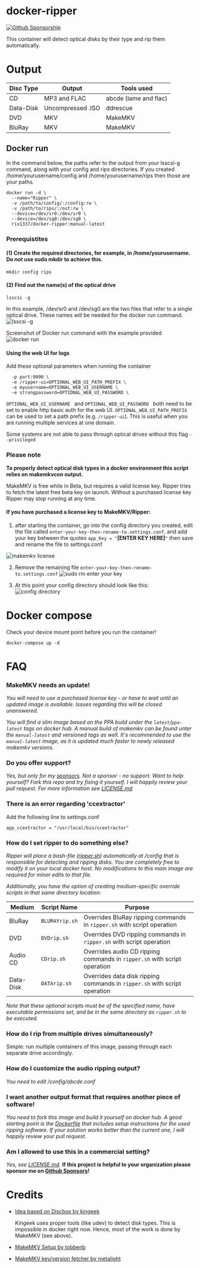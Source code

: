 # docker-ripper

[![Github Sponsorship](https://img.shields.io/badge/support-me-red.svg)](https://github.com/users/rix1337/sponsorship)

This container will detect optical disks by their type and rip them automatically.

# Output

Disc Type | Output | Tools used
---|---|---
CD | MP3 and FLAC | abcde (lame and flac)
Data-Disk | Uncompressed .ISO | ddrescue
DVD | MKV | MakeMKV
BluRay | MKV | MakeMKV

## Docker run

In the command below, the paths refer to the output from your lsscsi-g command, along with your config and rips
directories. If you created /home/yourusername/config and /home/yourusername/rips then those are your paths.

```
docker run -d \
  --name="Ripper" \
  -v /path/to/config/:/config:rw \
  -v /path/to/rips/:/out:rw \
  --device=/dev/sr0:/dev/sr0 \
  --device=/dev/sg0:/dev/sg0 \
  rix1337/docker-ripper:manual-latest
  ```


### Prerequistites

#### (1) Create the required directories, for example, in /home/yourusername. Do _not_ use sudo mkdir to achieve this.

```
mkdir config rips
```

#### (2) Find out the name(s) of the optical drive

```
lsscsi -g
```

In this example, /dev/sr0 and /dev/sg0 are the two files that refer to a single optical drive. These names will be
needed for the docker run command.  
![lsscsi -g](https://raw.githubusercontent.com/rix1337/docker-ripper/master/screenshots/lsscsi.png)

Screenshot of Docker run command with the example provided  
![docker run](https://raw.githubusercontent.com/rix1337/docker-ripper/master/screenshots/dockerrun.png)


#### Using the web UI for logs

Add these optional parameters when running the container
````
  -p port:9090 \
  -e /ripper-ui=OPTIONAL_WEB_UI_PATH_PREFIX \ 
  -e myusername=OPTIONAL_WEB_UI_USERNAME \ 
  -e strongpassword=OPTIONAL_WEB_UI_PASSWORD \
````

`OPTIONAL_WEB_UI_USERNAME ` and `OPTIONAL_WEB_UI_PASSWORD ` both need to be set to enable http basic auth for the web UI.
`OPTIONAL_WEB_UI_PATH_PREFIX ` can be used to set a path prefix (e.g. `/ripper-ui`). This is useful when you are running multiple services at one domain.

Some systems are not able to pass through optical drives without this flag
`--privileged`

### Please note

**To properly detect optical disk types in a docker environment this script relies on makemkvcon output.**

MakeMKV is free while in Beta, but requires a valid license key. Ripper tries to fetch the latest free beta key on
launch. Without a purchased license key Ripper may stop running at any time.

#### If you have purchased a license key to MakeMKV/Ripper:

1) after starting the container, go into the config directory you created, edit the file
   called `enter-your-key-then-rename-to.settings.conf`, and add your key between the
   quotes `app_Key = "`**[ENTER KEY HERE]**`"` then save and rename the file to settings.conf

![makemkv license](https://raw.githubusercontent.com/rix1337/docker-ripper/master/screenshots/makemkvkey.png)

2) Remove the remaining file `enter-your-key-then-rename-to.settings.conf`
   ![sudo rm enter your key](https://raw.githubusercontent.com/rix1337/docker-ripper/master/screenshots/sudormenteryourkey.png)

3) At this point your config directory should look like this:  
   ![config directory](https://raw.githubusercontent.com/rix1337/docker-ripper/master/screenshots/configdirectory.png)

# Docker compose

Check your device mount point before you run the container!

`docker-compose up -d`

# FAQ

### MakeMKV needs an update!

_You will need to use a purchased license key - or have to wait until an updated image is available. Issues regarding this will be closed unanswered._

_You will find a slim image based on the PPA build under the `latest`/`ppa-latest` tags on docker hub. A manual build of makemkv can be found unter the `manual-latest` and versioned tags as well. It's recommended to use the `manual-latest` image, as it is updated much faster to newly released makemkv versions._

### Do you offer support?

_Yes, but only for my [sponsors](https://github.com/sponsors/rix1337). Not a sponsor - no support. Want to help yourself? Fork this repo and try fixing it yourself. I will happily review your pull request. For more information see [LICENSE.md](https://github.com/rix1337/docker-ripper/blob/master/LICENSE.md)_

### There is an error regarding 'ccextractor'

Add the following line to settings.conf

```
app_ccextractor = "/usr/local/bin/ccextractor" 
```

### How do I set ripper to do something else?

_Ripper will place a bash-file ([ripper.sh](https://github.com/rix1337/docker-ripper/blob/master/root/ripper/ripper.sh))
automatically at /config that is responsible for detecting and ripping disks. You are completely free to modify it on
your local docker host. No modifications to this main image are required for minor edits to that file._

_Additionally, you have the option of creating medium-specific override scripts in that same directory location:_

Medium | Script Name | Purpose
--- | --- | ---
BluRay | `BLURAYrip.sh` | Overrides BluRay ripping commands in `ripper.sh` with script operation
DVD | `DVDrip.sh` | Overrides DVD ripping commands in `ripper.sh` with script operation
Audio CD | `CDrip.sh` | Overrides audio CD ripping commands in `ripper.sh` with script operation
Data-Disk | `DATArip.sh` | Overrides data disk ripping commands in `ripper.sh` with script operation

_Note that these optional scripts must be of the specified name, have executable permissions set, and be in the same
directory as `ripper.sh` to be executed._

### How do I rip from multiple drives simultaneously?

Simple: run multiple containers of this image, passing through each separate drive accordingly.

### How do I customize the audio ripping output?

_You need to edit /config/abcde.conf_

### I want another output format that requires another piece of software!

_You need to fork this image and build it yourself on docker hub. A good starting point is
the [Dockerfile](https://github.com/rix1337/docker-ripper/blob/master/Dockerfile#L30) that includes setup instructions
for the used ripping software. If your solution works better than the current one, I will happily review your pull
request._

### Am I allowed to use this in a commercial setting?

_Yes, see [LICENSE.md](https://github.com/rix1337/docker-ripper/blob/master/LICENSE.md)._
**If this project is helpful to your organization please sponsor me
on [Github Sponsors](https://github.com/sponsors/rix1337)!**

# Credits

- [Idea based on Discbox by kingeek](http://kinggeek.co.uk/projects/item/61-discbox-linux-bash-script-to-automatically-rip-cds-dvds-and-blue-ray-with-multiple-optical-drives-and-no-user-intervention)

  Kingeek uses proper tools (like udev) to detect disk types. This is impossible in docker right now. Hence, most of the
  work is done by MakeMKV (see above).

- [MakeMKV Setup by tobbenb](https://github.com/tobbenb/docker-containers)

- [MakeMKV key/version fetcher by metalight](http://blog.metalight.dk/2016/03/makemkv-wrapper-with-auto-updater.html)
